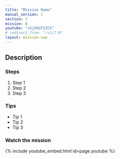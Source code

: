 ```yaml
---
title: "Mission Name"
manual_version: 1
section: 7
mission: B
youtube: "vSjX02FIZCk"
# redirect_from: "/v1/7-B"
layout: mission-vue
---
```




## Description

### Steps

1. Step 1
2. Step 2
3. Step 3

### Tips

* Tip 1
* Tip 2
* Tip 3

### Watch the mission

{% include youtube_embed.html id=page.youtube %}

